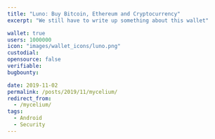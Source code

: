 ```yaml
---
title: "Luno: Buy Bitcoin, Ethereum and Cryptocurrency"
excerpt: "We still have to write up something about this wallet"

wallet: true
users: 1000000
icon: "images/wallet_icons/luno.png"
custodial:
opensource: false
verifiable:
bugbounty:

date: 2019-11-02
permalink: /posts/2019/11/mycelium/
redirect_from:
  - /mycelium/
tags:
  - Android
  - Security
---
```

